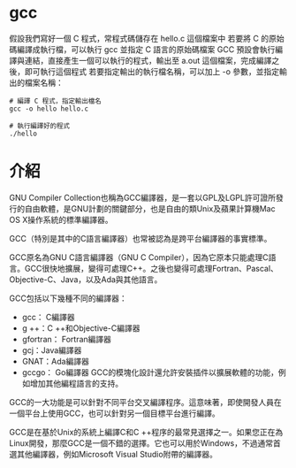 # gcc

假設我們寫好一個 C 程式，常程式碼儲存在 hello.c 這個檔案中 若要將 C 的原始碼編譯成執行檔，可以執行 gcc 並指定 C 語言的原始碼檔案 GCC 預設會執行編譯與連結，直接產生一個可以執行的程式，輸出至 a.out 這個檔案，完成編譯之後，即可執行這個程式 若要指定輸出的執行檔名稱，可以加上 -o 參數，並指定輸出的檔案名稱：

```
# 編譯 C 程式，指定輸出檔名
gcc -o hello hello.c

# 執行編譯好的程式
./hello
```

# 介紹

GNU Compiler Collection也稱為GCC編譯器，是一套以GPL及LGPL許可證所發行的自由軟體，是GNU計劃的關鍵部分，也是自由的類Unix及蘋果計算機Mac OS X操作系統的標準編譯器。

GCC（特別是其中的C語言編譯器）也常被認為是跨平台編譯器的事實標準。

GCC原名為GNU C語言編譯器（GNU C Compiler），因為它原本只能處理C語言。GCC很快地擴展，變得可處理C++。之後也變得可處理Fortran、Pascal、 Objective-C、Java，以及Ada與其他語言。

GCC包括以下幾種不同的編譯器：

- gcc： C編譯器
- g ++：C ++和Objective-C編譯器
- gfortran： Fortran編譯器
- gcj：Java編譯器
- GNAT：Ada編譯器
- gccgo： Go編譯器 GCC的模塊化設計還允許安裝插件以擴展軟體的功能，例如增加其他編程語言的支持。

GCC的一大功能是可以針對不同平台交叉編譯程序。這意味著，即使開發人員在一個平台上使用GCC，也可以針對另一個目標平台進行編譯。

GCC是在基於Unix的系統上編譯C和C ++程序的最常見選擇之一。如果您正在為Linux開發，那麼GCC是一個不錯的選擇。它也可以用於Windows，不過通常首選其他編譯器，例如Microsoft Visual Studio附帶的編譯器。


